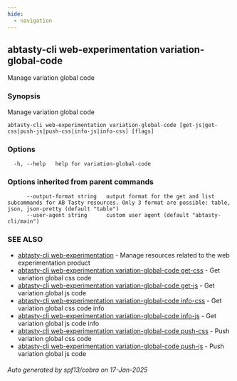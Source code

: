 ```yaml
---
hide:
  - navigation
---
```

## abtasty-cli web-experimentation variation-global-code

Manage variation global code

### Synopsis

Manage variation global code

```
abtasty-cli web-experimentation variation-global-code [get-js|get-css|push-js|push-css|info-js|info-css] [flags]
```

### Options

```
  -h, --help   help for variation-global-code
```

### Options inherited from parent commands

```
      --output-format string   output format for the get and list subcommands for AB Tasty resources. Only 3 format are possible: table, json, json-pretty (default "table")
      --user-agent string      custom user agent (default "abtasty-cli/main")
```

### SEE ALSO

* [abtasty-cli web-experimentation](abtasty-cli_web-experimentation.md)	 - Manage resources related to the web experimentation product
* [abtasty-cli web-experimentation variation-global-code get-css](abtasty-cli_web-experimentation_variation-global-code_get-css.md)	 - Get variation global css code
* [abtasty-cli web-experimentation variation-global-code get-js](abtasty-cli_web-experimentation_variation-global-code_get-js.md)	 - Get variation global js code
* [abtasty-cli web-experimentation variation-global-code info-css](abtasty-cli_web-experimentation_variation-global-code_info-css.md)	 - Get variation global css code info
* [abtasty-cli web-experimentation variation-global-code info-js](abtasty-cli_web-experimentation_variation-global-code_info-js.md)	 - Get variation global js code info
* [abtasty-cli web-experimentation variation-global-code push-css](abtasty-cli_web-experimentation_variation-global-code_push-css.md)	 - Push variation global css code
* [abtasty-cli web-experimentation variation-global-code push-js](abtasty-cli_web-experimentation_variation-global-code_push-js.md)	 - Push variation global js code

###### Auto generated by spf13/cobra on 17-Jan-2025
